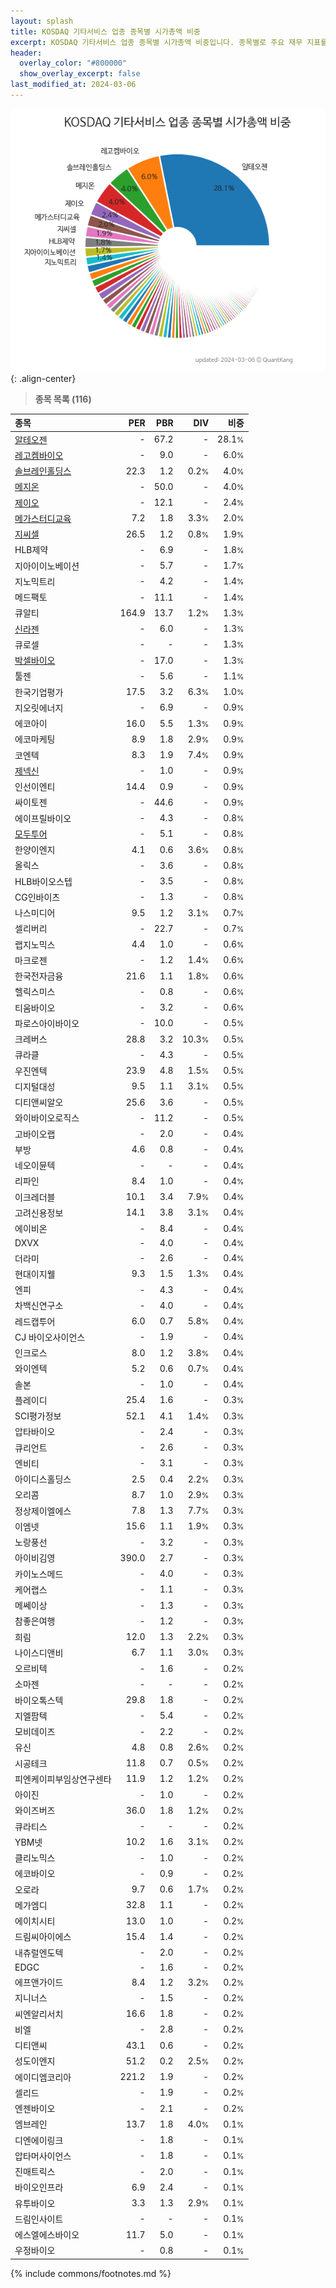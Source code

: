 ```yaml
---
layout: splash
title: KOSDAQ 기타서비스 업종 종목별 시가총액 비중
excerpt: KOSDAQ 기타서비스 업종 종목별 시가총액 비중입니다. 종목별로 주요 재무 지표를 함께 표시합니다.
header:
  overlay_color: "#800000"
  show_overlay_excerpt: false
last_modified_at: 2024-03-06
---
```



![KOSDAQ 기타서비스 업종 종목별 시가총액 비중](/stats/sector/images/kosdaq_업종_기타서비스_종목.png){: .align-center}


> **종목 목록 (116)**<a id="list"></a>

| **종목** | **PER** | **PBR** | **DIV** | **비중** |
| :------- | ------: | ------: | ------: | -------: |
| [알테오젠](/196170/) | - | 67.2 | - | 28.1<small>%</small> |
| [레고켐바이오](/141080/) | - | 9.0 | - | 6.0<small>%</small> |
| [솔브레인홀딩스](/036830/) | 22.3 | 1.2 | 0.2<small>%</small> | 4.0<small>%</small> |
| [메지온](/140410/) | - | 50.0 | - | 4.0<small>%</small> |
| [제이오](/418550/) | - | 12.1 | - | 2.4<small>%</small> |
| [메가스터디교육](/215200/) | 7.2 | 1.8 | 3.3<small>%</small> | 2.0<small>%</small> |
| [지씨셀](/144510/) | 26.5 | 1.2 | 0.8<small>%</small> | 1.9<small>%</small> |
| HLB제약 | - | 6.9 | - | 1.8<small>%</small> |
| 지아이이노베이션 | - | 5.7 | - | 1.7<small>%</small> |
| 지노믹트리 | - | 4.2 | - | 1.4<small>%</small> |
| 메드팩토 | - | 11.1 | - | 1.4<small>%</small> |
| 큐알티 | 164.9 | 13.7 | 1.2<small>%</small> | 1.3<small>%</small> |
| [신라젠](/215600/) | - | 6.0 | - | 1.3<small>%</small> |
| 큐로셀 | - | - | - | 1.3<small>%</small> |
| [박셀바이오](/323990/) | - | 17.0 | - | 1.3<small>%</small> |
| 툴젠 | - | 5.6 | - | 1.1<small>%</small> |
| 한국기업평가 | 17.5 | 3.2 | 6.3<small>%</small> | 1.0<small>%</small> |
| 지오릿에너지 | - | 6.9 | - | 0.9<small>%</small> |
| 에코아이 | 16.0 | 5.5 | 1.3<small>%</small> | 0.9<small>%</small> |
| 에코마케팅 | 8.9 | 1.8 | 2.9<small>%</small> | 0.9<small>%</small> |
| 코엔텍 | 8.3 | 1.9 | 7.4<small>%</small> | 0.9<small>%</small> |
| [제넥신](/095700/) | - | 1.0 | - | 0.9<small>%</small> |
| 인선이엔티 | 14.4 | 0.9 | - | 0.9<small>%</small> |
| 싸이토젠 | - | 44.6 | - | 0.9<small>%</small> |
| 에이프릴바이오 | - | 4.3 | - | 0.8<small>%</small> |
| [모두투어](/080160/) | - | 5.1 | - | 0.8<small>%</small> |
| 한양이엔지 | 4.1 | 0.6 | 3.6<small>%</small> | 0.8<small>%</small> |
| 올릭스 | - | 3.6 | - | 0.8<small>%</small> |
| HLB바이오스텝 | - | 3.5 | - | 0.8<small>%</small> |
| CG인바이츠 | - | 1.3 | - | 0.8<small>%</small> |
| 나스미디어 | 9.5 | 1.2 | 3.1<small>%</small> | 0.7<small>%</small> |
| 셀리버리 | - | 22.7 | - | 0.7<small>%</small> |
| 랩지노믹스 | 4.4 | 1.0 | - | 0.6<small>%</small> |
| 마크로젠 | - | 1.2 | 1.4<small>%</small> | 0.6<small>%</small> |
| 한국전자금융 | 21.6 | 1.1 | 1.8<small>%</small> | 0.6<small>%</small> |
| 헬릭스미스 | - | 0.8 | - | 0.6<small>%</small> |
| 티움바이오 | - | 3.2 | - | 0.6<small>%</small> |
| 파로스아이바이오 | - | 10.0 | - | 0.5<small>%</small> |
| 크레버스 | 28.8 | 3.2 | 10.3<small>%</small> | 0.5<small>%</small> |
| 큐라클 | - | 4.3 | - | 0.5<small>%</small> |
| 우진엔텍 | 23.9 | 4.8 | 1.5<small>%</small> | 0.5<small>%</small> |
| 디지털대성 | 9.5 | 1.1 | 3.1<small>%</small> | 0.5<small>%</small> |
| 디티앤씨알오 | 25.6 | 3.6 | - | 0.5<small>%</small> |
| 와이바이오로직스 | - | 11.2 | - | 0.5<small>%</small> |
| 고바이오랩 | - | 2.0 | - | 0.4<small>%</small> |
| 부방 | 4.6 | 0.8 | - | 0.4<small>%</small> |
| 네오이뮨텍 | - | - | - | 0.4<small>%</small> |
| 리파인 | 8.4 | 1.0 | - | 0.4<small>%</small> |
| 이크레더블 | 10.1 | 3.4 | 7.9<small>%</small> | 0.4<small>%</small> |
| 고려신용정보 | 14.1 | 3.8 | 3.1<small>%</small> | 0.4<small>%</small> |
| 에이비온 | - | 8.4 | - | 0.4<small>%</small> |
| DXVX | - | 4.0 | - | 0.4<small>%</small> |
| 더라미 | - | 2.6 | - | 0.4<small>%</small> |
| 현대이지웰 | 9.3 | 1.5 | 1.3<small>%</small> | 0.4<small>%</small> |
| 엔피 | - | 4.3 | - | 0.4<small>%</small> |
| 차백신연구소 | - | 4.0 | - | 0.4<small>%</small> |
| 레드캡투어 | 6.0 | 0.7 | 5.8<small>%</small> | 0.4<small>%</small> |
| CJ 바이오사이언스 | - | 1.9 | - | 0.4<small>%</small> |
| 인크로스 | 8.0 | 1.2 | 3.8<small>%</small> | 0.4<small>%</small> |
| 와이엔텍 | 5.2 | 0.6 | 0.7<small>%</small> | 0.4<small>%</small> |
| 솔본 | - | 1.0 | - | 0.4<small>%</small> |
| 플레이디 | 25.4 | 1.6 | - | 0.3<small>%</small> |
| SCI평가정보 | 52.1 | 4.1 | 1.4<small>%</small> | 0.3<small>%</small> |
| 압타바이오 | - | 2.4 | - | 0.3<small>%</small> |
| 큐리언트 | - | 2.6 | - | 0.3<small>%</small> |
| 엔비티 | - | 3.1 | - | 0.3<small>%</small> |
| 아이디스홀딩스 | 2.5 | 0.4 | 2.2<small>%</small> | 0.3<small>%</small> |
| 오리콤 | 8.7 | 1.0 | 2.9<small>%</small> | 0.3<small>%</small> |
| 정상제이엘에스 | 7.8 | 1.3 | 7.7<small>%</small> | 0.3<small>%</small> |
| 이엠넷 | 15.6 | 1.1 | 1.9<small>%</small> | 0.3<small>%</small> |
| 노랑풍선 | - | 3.2 | - | 0.3<small>%</small> |
| 아이비김영 | 390.0 | 2.7 | - | 0.3<small>%</small> |
| 카이노스메드 | - | 4.0 | - | 0.3<small>%</small> |
| 케어랩스 | - | 1.1 | - | 0.3<small>%</small> |
| 메쎄이상 | - | 1.3 | - | 0.3<small>%</small> |
| 참좋은여행 | - | 1.2 | - | 0.3<small>%</small> |
| 희림 | 12.0 | 1.3 | 2.2<small>%</small> | 0.3<small>%</small> |
| 나이스디앤비 | 6.7 | 1.1 | 3.0<small>%</small> | 0.3<small>%</small> |
| 오르비텍 | - | 1.6 | - | 0.2<small>%</small> |
| 소마젠 | - | - | - | 0.2<small>%</small> |
| 바이오톡스텍 | 29.8 | 1.8 | - | 0.2<small>%</small> |
| 지엘팜텍 | - | 5.4 | - | 0.2<small>%</small> |
| 모비데이즈 | - | 2.2 | - | 0.2<small>%</small> |
| 유신 | 4.8 | 0.8 | 2.6<small>%</small> | 0.2<small>%</small> |
| 시공테크 | 11.8 | 0.7 | 0.5<small>%</small> | 0.2<small>%</small> |
| 피엔케이피부임상연구센타 | 11.9 | 1.2 | 1.2<small>%</small> | 0.2<small>%</small> |
| 아이진 | - | 1.0 | - | 0.2<small>%</small> |
| 와이즈버즈 | 36.0 | 1.8 | 1.2<small>%</small> | 0.2<small>%</small> |
| 큐라티스 | - | - | - | 0.2<small>%</small> |
| YBM넷 | 10.2 | 1.6 | 3.1<small>%</small> | 0.2<small>%</small> |
| 클리노믹스 | - | 1.0 | - | 0.2<small>%</small> |
| 에코바이오 | - | 0.9 | - | 0.2<small>%</small> |
| 오로라 | 9.7 | 0.6 | 1.7<small>%</small> | 0.2<small>%</small> |
| 메가엠디 | 32.8 | 1.1 | - | 0.2<small>%</small> |
| 에이치시티 | 13.0 | 1.0 | - | 0.2<small>%</small> |
| 드림씨아이에스 | 15.4 | 1.4 | - | 0.2<small>%</small> |
| 내츄럴엔도텍 | - | 2.0 | - | 0.2<small>%</small> |
| EDGC | - | 1.6 | - | 0.2<small>%</small> |
| 에프앤가이드 | 8.4 | 1.2 | 3.2<small>%</small> | 0.2<small>%</small> |
| 지니너스 | - | 1.5 | - | 0.2<small>%</small> |
| 씨엔알리서치 | 16.6 | 1.8 | - | 0.2<small>%</small> |
| 비엘 | - | 2.8 | - | 0.2<small>%</small> |
| 디티앤씨 | 43.1 | 0.6 | - | 0.2<small>%</small> |
| 성도이엔지 | 51.2 | 0.2 | 2.5<small>%</small> | 0.2<small>%</small> |
| 에이디엠코리아 | 221.2 | 1.9 | - | 0.2<small>%</small> |
| 셀리드 | - | 1.9 | - | 0.2<small>%</small> |
| 엔젠바이오 | - | 2.1 | - | 0.2<small>%</small> |
| 엠브레인 | 13.7 | 1.8 | 4.0<small>%</small> | 0.1<small>%</small> |
| 디엔에이링크 | - | 1.8 | - | 0.1<small>%</small> |
| 압타머사이언스 | - | 1.8 | - | 0.1<small>%</small> |
| 진매트릭스 | - | 2.0 | - | 0.1<small>%</small> |
| 바이오인프라 | 6.9 | 2.4 | - | 0.1<small>%</small> |
| 유투바이오 | 3.3 | 1.3 | 2.9<small>%</small> | 0.1<small>%</small> |
| 드림인사이트 | - | - | - | 0.1<small>%</small> |
| 에스엘에스바이오 | 11.7 | 5.0 | - | 0.1<small>%</small> |
| 우정바이오 | - | 0.8 | - | 0.1<small>%</small> |

{% include commons/footnotes.md %}